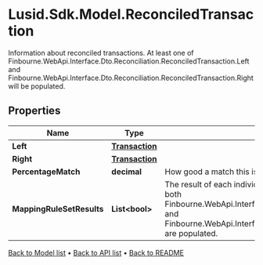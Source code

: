 # Lusid.Sdk.Model.ReconciledTransaction
Information about reconciled transactions.  At least one of Finbourne.WebApi.Interface.Dto.Reconciliation.ReconciledTransaction.Left and Finbourne.WebApi.Interface.Dto.Reconciliation.ReconciledTransaction.Right will be populated.

## Properties

Name | Type | Description | Notes
------------ | ------------- | ------------- | -------------
**Left** | [**Transaction**](Transaction.md) |  | [optional] 
**Right** | [**Transaction**](Transaction.md) |  | [optional] 
**PercentageMatch** | **decimal** | How good a match this is considered to be. | [optional] 
**MappingRuleSetResults** | **List&lt;bool&gt;** | The result of each individual mapping rule result.  Will only be present if both Finbourne.WebApi.Interface.Dto.Reconciliation.ReconciledTransaction.Left and Finbourne.WebApi.Interface.Dto.Reconciliation.ReconciledTransaction.Right are populated. | [optional] 

[Back to Model list](../README.md#documentation-for-models) &#8226; [Back to API list](../README.md#documentation-for-api-endpoints) &#8226; [Back to README](../README.md)

